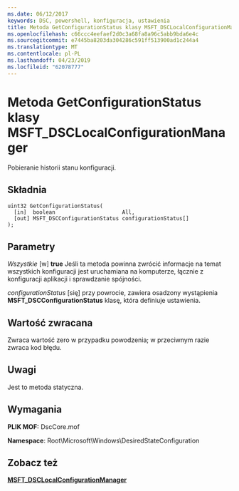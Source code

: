 ```yaml
---
ms.date: 06/12/2017
keywords: DSC, powershell, konfiguracja, ustawienia
title: Metoda GetConfigurationStatus klasy MSFT_DSCLocalConfigurationManager
ms.openlocfilehash: c66ccc4eefaef2d0c3a68fa8a96c5abb9bda6e4c
ms.sourcegitcommit: e7445ba8203da304286c591ff513900ad1c244a4
ms.translationtype: MT
ms.contentlocale: pl-PL
ms.lasthandoff: 04/23/2019
ms.locfileid: "62078777"
---
```

# <a name="getconfigurationstatus-method-of-the-msftdsclocalconfigurationmanager-class"></a>Metoda GetConfigurationStatus klasy MSFT_DSCLocalConfigurationManager

Pobieranie historii stanu konfiguracji.

## <a name="syntax"></a>Składnia

```mof
uint32 GetConfigurationStatus(
  [in]  boolean                     All,
  [out] MSFT_DSCConfigurationStatus configurationStatus[]
);
```

## <a name="parameters"></a>Parametry

*Wszystkie* \[w\] **true** Jeśli ta metoda powinna zwrócić informacje na temat wszystkich konfiguracji jest uruchamiana na komputerze, łącznie z konfiguracji aplikacji i sprawdzanie spójności.

*configurationStatus* \[się\] przy powrocie, zawiera osadzony wystąpienia **MSFT_DSCConfigurationStatus** klasę, która definiuje ustawienia.

## <a name="return-value"></a>Wartość zwracana

Zwraca wartość zero w przypadku powodzenia; w przeciwnym razie zwraca kod błędu.

## <a name="remarks"></a>Uwagi

Jest to metoda statyczna.

## <a name="requirements"></a>Wymagania

**PLIK MOF:** DscCore.mof

**Namespace**: Root\Microsoft\Windows\DesiredStateConfiguration

## <a name="see-also"></a>Zobacz też

[**MSFT_DSCLocalConfigurationManager**](msft-dsclocalconfigurationmanager.md)
